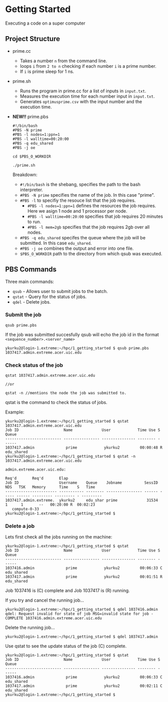 # Getting Started

Executing a code on a super computer

## Project Structure

- prime.cc
    - Takes a number `n` from the command line.
    - loops `i` from `2 to n` checking if each number `i` is a prime number.
    - If `i` is prime sleep for 1 ns.

- prime.sh
    - Runs the program in prime.cc for a list of inputs in `input.txt`.
    - Measures the execution time for each number input in `input.txt`.
    - Generates `optimusprime.csv` with the input number and the execution time.

- **NEW!!** prime.pbs
    ```
    #!/bin/bash
    #PBS -N prime
    #PBS -l nodes=1:ppn=1
    #PBS -l walltime=00:20:00
    #PBS -q edu_shared
    #PBS -j oe

    cd $PBS_O_WORKDIR

    ./prime.sh
    ```
    Breakdown:
    -   `#!/bin/bash` is the shebang, specifies the path to the bash interpreter.
    - `#PBS -N prime` specifies the name of the job. In this case "prime".
    - `#PBS -l` to specifiy the resouce list that the job requires.
        - `#PBS -l nodes=1:ppn=1` defines the resources the job requires. Here we asign 1 node and 1 processor per node. 
        - `#PBS -l walltime=00:20:00` specifies that  job requires 20 minutes to run.
        - `#PBS -l mem=2gb` specifies that the job requires 2gb over all nodes.
    - `#PBS -q edu_shared` specifes the queue where the job will be submitted. In this case `edu_shared`.
    - `#PBS -j oe` combines the output and error into one file.
    - `$PBS_O_WORKDIR` path to the directory from which qsub was executed.

## PBS Commands

Three main commands:
- `qsub` - Allows user to submit jobs to the batch.
- `qstat` - Query for the status of jobs.
- `qdel` - Delete jobs.

### Submit the job

```
qsub prime.pbs
```

If the job was submitted succesfully qsub will echo the job id in the format `<sequence_number>.<server_name> `
```
ykurku2@login-1.extreme:~/hpc/1_getting_started $ qsub prime.pbs
1037417.admin.extreme.acer.uic.edu
```

### Check status of the job

```
qstat 1037417.admin.extreme.acer.uic.edu

//or 

qstat -n //mentions the node the job was submitted to.
```
qstat is the command to check the status of jobs.

Example:
```
ykurku2@login-1.extreme:~/hpc/1_getting_started $ qstat 1037417.admin.extreme.acer.uic.edu
Job ID                    Name             User            Time Use S Queue
------------------------- ---------------- --------------- -------- - -----
1037417.admin              prime            ykurku2         00:00:48 R edu_shared     
ykurku2@login-1.extreme:~/hpc/1_getting_started $ qstat -n 1037417.admin.extreme.acer.uic.edu

admin.extreme.acer.uic.edu: 
                                                                                  Req'd       Req'd       Elap
Job ID                  Username    Queue    Jobname          SessID  NDS   TSK   Memory      Time    S   Time
----------------------- ----------- -------- ---------------- ------ ----- ------ --------- --------- - ---------
1037417.admin.extreme.  ykurku2     edu_shar prime             31534     1      1       --   00:20:00 R  00:02:23
   compute-0-33
ykurku2@login-1.extreme:~/hpc/1_getting_started $ 

```

### Delete a job

Lets first check all the jobs running on the machine:
```
ykurku2@login-1.extreme:~/hpc/1_getting_started $ qstat
Job ID                    Name             User            Time Use S Queue
------------------------- ---------------- --------------- -------- - -----
1037416.admin              prime            ykurku2         00:06:33 C edu_shared     
1037417.admin              prime            ykurku2         00:01:51 R edu_shared     
```
Job 1037416 is (C) complete and Job 1037417 is (R) running.

If you try and cancel the running job...
```
ykurku2@login-1.extreme:~/hpc/1_getting_started $ qdel 1037416.admin 
qdel: Request invalid for state of job MSG=invalid state for job - COMPLETE 1037416.admin.extreme.acer.uic.edu
```

Delete the running job...
```
ykurku2@login-1.extreme:~/hpc/1_getting_started $ qdel 1037417.admin
```

Use qstat to see the update status of the job (C) complete.
```
ykurku2@login-1.extreme:~/hpc/1_getting_started $ qstat
Job ID                    Name             User            Time Use S Queue
------------------------- ---------------- --------------- -------- - -----
1037416.admin              prime            ykurku2         00:06:33 C edu_shared     
1037417.admin              prime            ykurku2         00:02:11 C edu_shared     
ykurku2@login-1.extreme:~/hpc/1_getting_started $ 
```